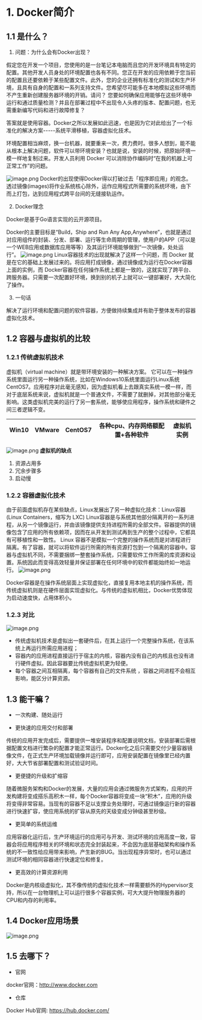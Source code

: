 # 1. Docker简介
## 1.1 是什么？

1. 问题：为什么会有Docker出现？

假定您在开发一个项目，您使用的是一台笔记本电脑而且您的开发环境具有特定的配置。其他开发人员身处的环境配置也各有不同。您正在开发的应用依赖于您当前的配置且还要依赖于某些配置文件。此外，您的企业还拥有标准化的测试和生产环境，且具有自身的配置和一系列支持文件。您希望尽可能多在本地模拟这些环境而不产生重新创建服务器环境的开销。请问？
您要如何确保应用能够在这些环境中运行和通过质量检测？并且在部署过程中不出现令人头疼的版本、配置问题，也无需重新编写代码和进行故障修复？

答案就是使用容器。Docker之所以发展如此迅速，也是因为它对此给出了一个标准化的解决方案-----系统平滑移植，容器虚拟化技术。

环境配置相当麻烦，换一台机器，就要重来一次，费力费时。很多人想到，能不能从根本上解决问题，软件可以带环境安装？也就是说，安装的时候，把原始环境一模一样地复制过来。开发人员利用 Docker 可以消除协作编码时“在我的机器上可正常工作”的问题。

![image.png](https://cdn.nlark.com/yuque/0/2022/png/25452040/1644306163066-5773c44b-b947-487b-8a97-f5d369898a71.png#clientId=uace559fd-7ac4-4&crop=0&crop=0&crop=1&crop=1&from=paste&height=633&id=ub8b39df9&margin=%5Bobject%20Object%5D&name=image.png&originHeight=633&originWidth=1280&originalType=binary&ratio=1&rotation=0&showTitle=false&size=2435359&status=done&style=none&taskId=u5fcc8132-6b20-495d-86e1-d4a60533025&title=&width=1280)
Docker的出现使得Docker得以打破过去「程序即应用」的观念。透过镜像(images)将作业系统核心除外，运作应用程式所需要的系统环境，由下而上打包，达到应用程式跨平台间的无缝接轨运作。

2. Docker理念

Docker是基于Go语言实现的云开源项目。

Docker的主要目标是“Build，Ship and Run Any App,Anywhere”，也就是通过对应用组件的封装、分发、部署、运行等生命周期的管理，使用户的APP（可以是一个WEB应用或数据库应用等等）及其运行环境能够做到“一次镜像，处处运行”。
![image.png](https://cdn.nlark.com/yuque/0/2022/png/25452040/1644306383087-ec2c5969-e566-4f6d-ad18-c94244059493.png#clientId=uace559fd-7ac4-4&crop=0&crop=0&crop=1&crop=1&from=paste&height=581&id=u7627fbf6&margin=%5Bobject%20Object%5D&name=image.png&originHeight=581&originWidth=1280&originalType=binary&ratio=1&rotation=0&showTitle=false&size=2235309&status=done&style=none&taskId=u1607bf2b-e44c-4101-8ecc-2fabed43c2c&title=&width=1280)
Linux容器技术的出现就解决了这样一个问题，而 Docker 就是在它的基础上发展过来的。将应用打成镜像，通过镜像成为运行在Docker容器上面的实例，而 Docker容器在任何操作系统上都是一致的，这就实现了跨平台、跨服务器。只需要一次配置好环境，换到别的机子上就可以一键部署好，大大简化了操作。

3. 一句话

解决了运行环境和配置问题的软件容器，方便做持续集成并有助于整体发布的容器虚拟化技术。

## 1.2 容器与虚拟机的比较
### 1.2.1 传统虚拟机技术
虚拟机（virtual machine）就是带环境安装的一种解决方案。
它可以在一种操作系统里面运行另一种操作系统，比如在Windows10系统里面运行Linux系统CentOS7。应用程序对此毫无感知，因为虚拟机看上去跟真实系统一模一样，而对于底层系统来说，虚拟机就是一个普通文件，不需要了就删掉，对其他部分毫无影响。这类虚拟机完美的运行了另一套系统，能够使应用程序，操作系统和硬件之间三者逻辑不变。

| Win10 | VMware | CentOS7 | 各种cpu、内存网络额配置+各种软件 | 虚拟机实例 |
| --- | --- | --- | --- | --- |

![image.png](https://cdn.nlark.com/yuque/0/2022/png/25452040/1644306884420-ff41a1e1-4246-43af-8e5d-0842efb3a53c.png#clientId=uace559fd-7ac4-4&crop=0&crop=0&crop=1&crop=1&from=paste&height=720&id=u6be1bfc9&margin=%5Bobject%20Object%5D&name=image.png&originHeight=720&originWidth=984&originalType=binary&ratio=1&rotation=0&showTitle=false&size=2839306&status=done&style=none&taskId=u7813800d-7add-4b71-82fe-9300b790e8f&title=&width=984)
**虚拟机的缺点**

1. 资源占用多               
1. 冗余步骤多                 
1. 启动慢

### 1.2.2 容器虚拟化技术
由于前面虚拟机存在某些缺点，Linux发展出了另一种虚拟化技术：Linux容器(Linux Containers，缩写为 LXC)
Linux容器是与系统其他部分隔离开的一系列进程，从另一个镜像运行，并由该镜像提供支持进程所需的全部文件。容器提供的镜像包含了应用的所有依赖项，因而在从开发到测试再到生产的整个过程中，它都具有可移植性和一致性。
Linux 容器不是模拟一个完整的操作系统而是对进程进行隔离。有了容器，就可以将软件运行所需的所有资源打包到一个隔离的容器中。容器与虚拟机不同，不需要捆绑一整套操作系统，只需要软件工作所需的库资源和设置。系统因此而变得高效轻量并保证部署在任何环境中的软件都能始终如一地运行。
![image.png](https://cdn.nlark.com/yuque/0/2022/png/25452040/1644307101916-23d3d322-e794-41a1-96e1-ebfd5d0a84c3.png#clientId=uace559fd-7ac4-4&crop=0&crop=0&crop=1&crop=1&from=paste&height=720&id=u0c27fe0d&margin=%5Bobject%20Object%5D&name=image.png&originHeight=720&originWidth=938&originalType=binary&ratio=1&rotation=0&showTitle=false&size=2706602&status=done&style=none&taskId=u266c253c-9653-4ca6-a732-12be617dfef&title=&width=938)


Docker容器是在操作系统层面上实现虚拟化，直接复用本地主机的操作系统，而传统虚拟机则是在硬件层面实现虚拟化。与传统的虚拟机相比，Docker优势体现为启动速度快，占用体积小。

### 1.2.3 对比
![image.png](https://cdn.nlark.com/yuque/0/2022/png/25452040/1644307596626-92802b2f-11cd-415d-a2b9-fa8100e7ba9c.png#clientId=uace559fd-7ac4-4&crop=0&crop=0&crop=1&crop=1&from=paste&height=576&id=u05cc2cf0&margin=%5Bobject%20Object%5D&name=image.png&originHeight=576&originWidth=1280&originalType=binary&ratio=1&rotation=0&showTitle=false&size=2216075&status=done&style=none&taskId=ucff1954c-16c1-40a1-b1a6-8e4c2537f4b&title=&width=1280)

- 传统虚拟机技术是虚拟出一套硬件后，在其上运行一个完整操作系统，在该系统上再运行所需应用进程；
- 容器内的应用进程直接运行于宿主的内核，容器内没有自己的内核且也没有进行硬件虚拟。因此容器要比传统虚拟机更为轻便。
- 每个容器之间互相隔离，每个容器有自己的文件系统 ，容器之间进程不会相互影响，能区分计算资源。

## 1.3 能干嘛？

- 一次构建、随处运行

- 更快速的应用交付和部署

传统的应用开发完成后，需要提供一堆安装程序和配置说明文档，安装部署后需根据配置文档进行繁杂的配置才能正常运行。Docker化之后只需要交付少量容器镜像文件，在正式生产环境加载镜像并运行即可，应用安装配置在镜像里已经内置好，大大节省部署配置和测试验证时间。

- 更便捷的升级和扩缩容

随着微服务架构和Docker的发展，大量的应用会通过微服务方式架构，应用的开发构建将变成搭乐高积木一样，每个Docker容器将变成一块“积木”，应用的升级将变得非常容易。当现有的容器不足以支撑业务处理时，可通过镜像运行新的容器进行快速扩容，使应用系统的扩容从原先的天级变成分钟级甚至秒级。

- 更简单的系统运维

应用容器化运行后，生产环境运行的应用可与开发、测试环境的应用高度一致，容器会将应用程序相关的环境和状态完全封装起来，不会因为底层基础架构和操作系统的不一致性给应用带来影响，产生新的BUG。当出现程序异常时，也可以通过测试环境的相同容器进行快速定位和修复。

- 更高效的计算资源利用

Docker是内核级虚拟化，其不像传统的虚拟化技术一样需要额外的Hypervisor支持，所以在一台物理机上可以运行很多个容器实例，可大大提升物理服务器的CPU和内存的利用率。

## 1.4 Docker应用场景
![image.png](https://cdn.nlark.com/yuque/0/2022/png/25452040/1644307938839-7babfd35-46e3-41ce-8a22-cb2e7a766d6a.png#clientId=uace559fd-7ac4-4&crop=0&crop=0&crop=1&crop=1&from=paste&height=720&id=u4a93d0af&margin=%5Bobject%20Object%5D&name=image.png&originHeight=720&originWidth=990&originalType=binary&ratio=1&rotation=0&showTitle=false&size=2142661&status=done&style=none&taskId=u51fca12f-3184-4875-b119-c0c1881cbc6&title=&width=990)

## 1.5 去哪下？

- 官网

docker官网：http://www.docker.com

- 仓库

Docker Hub官网: https://hub.docker.com/
